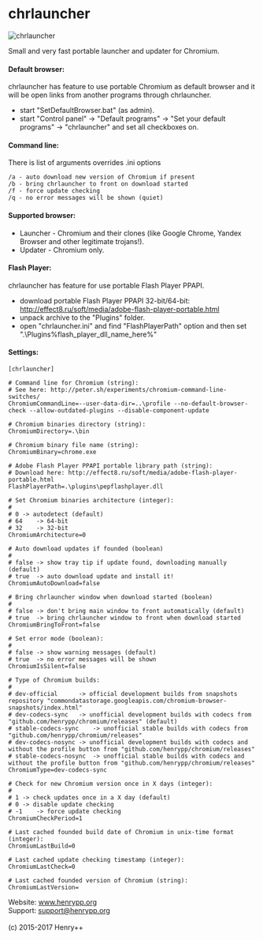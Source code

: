 # chrlauncher

![chrlauncher](http://www.henrypp.org/images/chrlauncher.jpg)

Small and very fast portable launcher and updater for Chromium.

#### Default browser:
chrlauncher has feature to use portable Chromium as default browser and it will be open links from another programs through chrlauncher.
- start "SetDefaultBrowser.bat" (as admin).
- start "Control panel" -> "Default programs" -> "Set your default programs" -> "chrlauncher" and set all checkboxes on.

#### Command line:
There is list of arguments overrides .ini options
```
/a - auto download new version of Chromium if present
/b - bring chrlauncher to front on download started
/f - force update checking
/q - no error messages will be shown (quiet)
```
#### Supported browser:
- Launcher - Chromium and their clones (like Google Chrome, Yandex Browser and other legitimate trojans!).
- Updater - Chromium only.

#### Flash Player:
chrlauncher has feature for use portable Flash Player PPAPI.
- download portable Flash Player PPAPI 32-bit/64-bit: http://effect8.ru/soft/media/adobe-flash-player-portable.html
- unpack archive to the "Plugins" folder.
- open "chrlauncher.ini" and find "FlashPlayerPath" option and then set ".\Plugins\%flash_player_dll_name_here%"

#### Settings:
~~~
[chrlauncher]

# Command line for Chromium (string):
# See here: http://peter.sh/experiments/chromium-command-line-switches/
ChromiumCommandLine=--user-data-dir=..\profile --no-default-browser-check --allow-outdated-plugins --disable-component-update

# Chromium binaries directory (string):
ChromiumDirectory=.\bin

# Chromium binary file name (string):
ChromiumBinary=chrome.exe

# Adobe Flash Player PPAPI portable library path (string):
# Download here: http://effect8.ru/soft/media/adobe-flash-player-portable.html
FlashPlayerPath=.\plugins\pepflashplayer.dll

# Set Chromium binaries architecture (integer):
#
# 0	-> autodetect (default)
# 64	-> 64-bit
# 32	-> 32-bit
ChromiumArchitecture=0

# Auto download updates if founded (boolean)
#
# false	-> show tray tip if update found, downloading manually (default)
# true	-> auto download update and install it!
ChromiumAutoDownload=false

# Bring chrlauncher window when download started (boolean)
#
# false	-> don't bring main window to front automatically (default)
# true	-> bring chrlauncher window to front when download started
ChromiumBringToFront=false

# Set error mode (boolean):
#
# false	-> show warning messages (default)
# true	-> no error messages will be shown
ChromiumIsSilent=false

# Type of Chromium builds:
#
# dev-official		-> official development builds from snapshots repository "commondatastorage.googleapis.com/chromium-browser-snapshots/index.html"
# dev-codecs-sync	-> unofficial development builds with codecs from "github.com/henrypp/chromium/releases" (default)
# stable-codecs-sync	-> unofficial stable builds with codecs from "github.com/henrypp/chromium/releases"
# dev-codecs-nosync	-> unofficial development builds with codecs and without the profile button from "github.com/henrypp/chromium/releases"
# stable-codecs-nosync	-> unofficial stable builds with codecs and without the profile button from "github.com/henrypp/chromium/releases"
ChromiumType=dev-codecs-sync

# Check for new Chromium version once in X days (integer):
#
# 1	-> check updates once in a X day (default)
# 0	-> disable update checking
# -1	-> force update checking
ChromiumCheckPeriod=1

# Last cached founded build date of Chromium in unix-time format (integer):
ChromiumLastBuild=0

# Last cached update checking timestamp (integer):
ChromiumLastCheck=0

# Last cached founded version of Chromium (string):
ChromiumLastVersion=
~~~
Website: www.henrypp.org<br />
Support: support@henrypp.org<br />
<br />
(c) 2015-2017 Henry++
